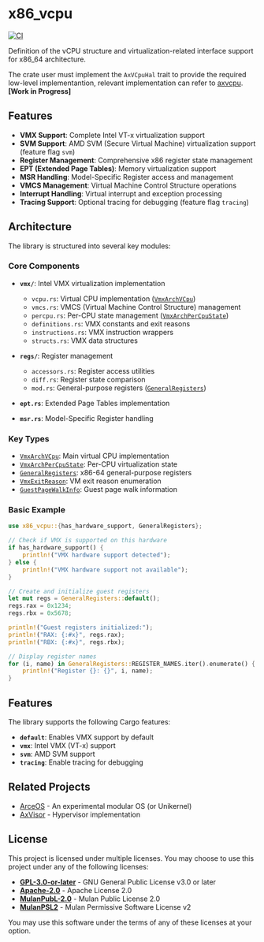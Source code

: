 # x86_vcpu

[![CI](https://github.com/arceos-hypervisor/x86_vcpu/actions/workflows/ci.yml/badge.svg?branch=master)](https://github.com/arceos-hypervisor/x86_vcpu/actions/workflows/ci.yml)

Definition of the vCPU structure and virtualization-related interface support for x86_64 architecture.

The crate user must implement the `AxVCpuHal` trait to provide the required low-level implementantion, 
relevant implementation can refer to [axvcpu](https://github.com/arceos-hypervisor/axvcpu/blob/main/src/hal.rs). **[Work in Progress]**

## Features

- **VMX Support**: Complete Intel VT-x virtualization support
- **SVM Support**: AMD SVM (Secure Virtual Machine) virtualization support (feature flag `svm`)
- **Register Management**: Comprehensive x86 register state management
- **EPT (Extended Page Tables)**: Memory virtualization support
- **MSR Handling**: Model-Specific Register access and management
- **VMCS Management**: Virtual Machine Control Structure operations
- **Interrupt Handling**: Virtual interrupt and exception processing
- **Tracing Support**: Optional tracing for debugging (feature flag `tracing`)

## Architecture

The library is structured into several key modules:

### Core Components

- **`vmx/`**: Intel VMX virtualization implementation
  - `vcpu.rs`: Virtual CPU implementation ([`VmxArchVCpu`](src/vmx/vcpu.rs))
  - `vmcs.rs`: VMCS (Virtual Machine Control Structure) management
  - `percpu.rs`: Per-CPU state management ([`VmxArchPerCpuState`](src/vmx/percpu.rs))
  - `definitions.rs`: VMX constants and exit reasons
  - `instructions.rs`: VMX instruction wrappers
  - `structs.rs`: VMX data structures

- **`regs/`**: Register management
  - `accessors.rs`: Register access utilities
  - `diff.rs`: Register state comparison
  - `mod.rs`: General-purpose registers ([`GeneralRegisters`](src/regs/mod.rs))

- **`ept.rs`**: Extended Page Tables implementation
- **`msr.rs`**: Model-Specific Register handling

### Key Types

- [`VmxArchVCpu`](src/vmx/vcpu.rs): Main virtual CPU implementation
- [`VmxArchPerCpuState`](src/vmx/percpu.rs): Per-CPU virtualization state
- [`GeneralRegisters`](src/regs/mod.rs): x86-64 general-purpose registers
- [`VmxExitReason`](src/vmx/definitions.rs): VM exit reason enumeration
- [`GuestPageWalkInfo`](src/ept.rs): Guest page walk information

### Basic Example

```rust
use x86_vcpu::{has_hardware_support, GeneralRegisters};

// Check if VMX is supported on this hardware
if has_hardware_support() {
    println!("VMX hardware support detected");
} else {
    println!("VMX hardware support not available");
}

// Create and initialize guest registers
let mut regs = GeneralRegisters::default();
regs.rax = 0x1234;
regs.rbx = 0x5678;

println!("Guest registers initialized:");
println!("RAX: {:#x}", regs.rax);
println!("RBX: {:#x}", regs.rbx);

// Display register names
for (i, name) in GeneralRegisters::REGISTER_NAMES.iter().enumerate() {
    println!("Register {}: {}", i, name);
}
```

## Features

The library supports the following Cargo features:

- **`default`**: Enables VMX support by default
- **`vmx`**: Intel VMX (VT-x) support
- **`svm`**: AMD SVM support
- **`tracing`**: Enable tracing for debugging

## Related Projects 

+ [ArceOS](https://github.com/arceos-org/arceos) - An experimental modular OS (or Unikernel)
+ [AxVisor](https://github.com/arceos-hypervisor/axvisor) - Hypervisor implementation

## License

This project is licensed under multiple licenses. You may choose to use this project under any of the following licenses:

- **[GPL-3.0-or-later](LICENSE.GPLv3)** - GNU General Public License v3.0 or later
- **[Apache-2.0](LICENSE.Apache2)** - Apache License 2.0
- **[MulanPubL-2.0](LICENSE.MulanPubL2)** - Mulan Public License 2.0
- **[MulanPSL2](LICENSE.MulanPSL2)** - Mulan Permissive Software License v2

You may use this software under the terms of any of these licenses at your option.
